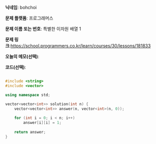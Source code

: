**닉네임**: bohchoi

**문제 플랫폼**: 프로그래머스

**문제 이름 또는 번호**: 특별한 이차원 배열 1

**문제 링크**:https://school.programmers.co.kr/learn/courses/30/lessons/181833

**오늘의 메모(선택)**:

**코드(선택)**:

```cpp

#include <string>
#include <vector>

using namespace std;

vector<vector<int>> solution(int n) {
    vector<vector<int>> answer(n, vector<int>(n, 0));
    
    for (int i = 0; i < n; i++)
        answer[i][i] = 1;
    
    return answer;
}

```